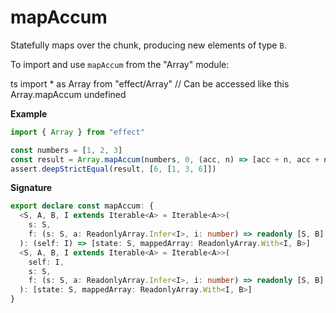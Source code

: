 # mapAccum

Statefully maps over the chunk, producing new elements of type `B`.

To import and use `mapAccum` from the "Array" module:

ts
import \* as Array from "effect/Array"
// Can be accessed like this
Array.mapAccum
undefined

**Example**

```ts
import { Array } from "effect"

const numbers = [1, 2, 3]
const result = Array.mapAccum(numbers, 0, (acc, n) => [acc + n, acc + n])
assert.deepStrictEqual(result, [6, [1, 3, 6]])
```

**Signature**

```ts
export declare const mapAccum: {
  <S, A, B, I extends Iterable<A> = Iterable<A>>(
    s: S,
    f: (s: S, a: ReadonlyArray.Infer<I>, i: number) => readonly [S, B]
  ): (self: I) => [state: S, mappedArray: ReadonlyArray.With<I, B>]
  <S, A, B, I extends Iterable<A> = Iterable<A>>(
    self: I,
    s: S,
    f: (s: S, a: ReadonlyArray.Infer<I>, i: number) => readonly [S, B]
  ): [state: S, mappedArray: ReadonlyArray.With<I, B>]
}
```
